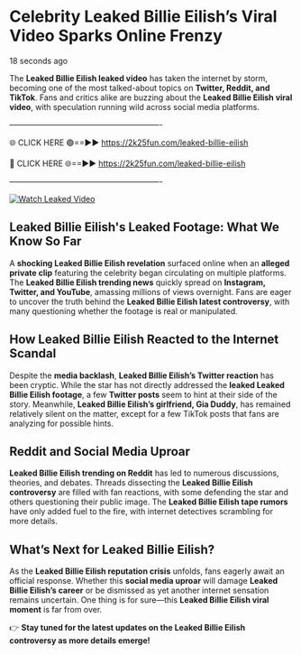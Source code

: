 # Celebrity Leaked Billie Eilish’s Viral Video Sparks Online Frenzy

18 seconds ago

The **Leaked Billie Eilish leaked video** has taken the internet by storm, becoming one of the most talked-about topics on **Twitter, Reddit, and TikTok**. Fans and critics alike are buzzing about the **Leaked Billie Eilish viral video**, with speculation running wild across social media platforms.

———————————————————-

🌐 CLICK HERE 🟢==►► https://2k25fun.com/leaked-billie-eilish

🔴 CLICK HERE 🌐==►► https://2k25fun.com/leaked-billie-eilish

———————————————————-

[![Watch Leaked Video](https://miro.medium.com/v2/resize:fit:828/format:webp/1*cilzJN44JGOrTw9NJCrNHA.gif "Watch Leaked Video")](https://2k25fun.com/leaked-billie-eilish)

## **Leaked Billie Eilish's Leaked Footage: What We Know So Far**  
A **shocking Leaked Billie Eilish revelation** surfaced online when an **alleged private clip** featuring the celebrity began circulating on multiple platforms. The **Leaked Billie Eilish trending news** quickly spread on **Instagram, Twitter, and YouTube**, amassing millions of views overnight. Fans are eager to uncover the truth behind the **Leaked Billie Eilish latest controversy**, with many questioning whether the footage is real or manipulated.  

## **How Leaked Billie Eilish Reacted to the Internet Scandal**  
Despite the **media backlash**, **Leaked Billie Eilish’s Twitter reaction** has been cryptic. While the star has not directly addressed the **leaked Leaked Billie Eilish footage**, a few **Twitter posts** seem to hint at their side of the story. Meanwhile, **Leaked Billie Eilish’s girlfriend, Gia Duddy**, has remained relatively silent on the matter, except for a few TikTok posts that fans are analyzing for possible hints.  

## **Reddit and Social Media Uproar**  
**Leaked Billie Eilish trending on Reddit** has led to numerous discussions, theories, and debates. Threads dissecting the **Leaked Billie Eilish controversy** are filled with fan reactions, with some defending the star and others questioning their public image. The **Leaked Billie Eilish tape rumors** have only added fuel to the fire, with internet detectives scrambling for more details.  

## **What’s Next for Leaked Billie Eilish?**  
As the **Leaked Billie Eilish reputation crisis** unfolds, fans eagerly await an official response. Whether this **social media uproar** will damage **Leaked Billie Eilish’s career** or be dismissed as yet another internet sensation remains uncertain. One thing is for sure—this **Leaked Billie Eilish viral moment** is far from over.  

👉 **Stay tuned for the latest updates on the Leaked Billie Eilish controversy as more details emerge!**  